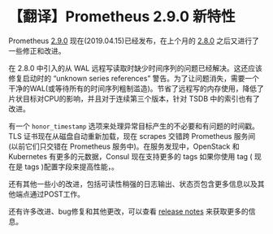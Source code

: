 # 【翻译】Prometheus 2.9.0 新特性

Prometheus [2.9.0](https://github.com/prometheus/prometheus/releases/tag/v2.9.0) 现在(2019.04.15)已经发布，在上个月的 [2.8.0](http://erdong.site/Prometheus/New-Features/New-Features-in-Prometheus-2-8-0.html) 之后又进行了一些修正和改进。

在 2.8.0 中引入的从 WAL 远程写读取时缺少时间序列的问题已经解决。这还应该修复启动时的 “unknown series references” 警告。为了让问题消失，需要一个干净的WAL(或等待所有的时间序列粗制滥造)。节省了远程写的内存使用，降低了片状目标对CPU的影响，并且对于连续第三个版本，针对 TSDB 中的索引也有了改进。

有一个 `honor_timestamp` 选项来处理异常目标产生的不必要和有问题的时间戳。TLS 证书现在从磁盘自动重新加载，现在 scrapes 交错跨 Prometheus 服务间(以前它们只交错在 Prometheus 服务中)。在服务发现中，OpenStack 和 Kubernetes 有更多的元数据，Consul 现在支持更多的 tags 如果你使用 tag ( 现在是 tags )配置字段来提高性能，。

还有其他一些小的改进，包括可读性稍强的日志输出、状态页包含更多信息以及其他端点通过POST工作。

还有许多改进、bug修复和其他更改，可以查看 [release notes](https://github.com/prometheus/prometheus/releases/tag/v2.9.0) 来获取更多的信息。